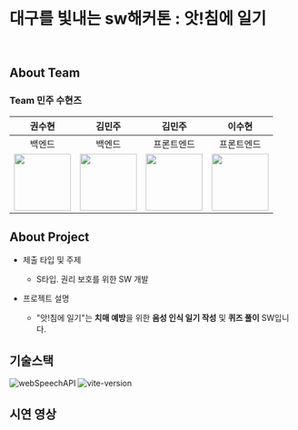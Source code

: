 # 대구를 빛내는 sw해커톤 : 앗!침에 일기
<br>

## About Team
### Team 민주 수현즈
| 권수현 | 김민주 | 김민주 | 이수현 |
|:-----: | :-----: | :-----: | :-----: |
| 백엔드 | 백엔드 | 프론트엔드 | 프론트엔드 |
| [<img src="https://github.com/kwonssshyeon.png" width="100px">](https://github.com/kwonssshyeon) | [<img src="https://github.com/minju26.png" width="100px">](https://github.com/minju26) | [<img src="https://github.com/joojjang.png" width="100px">](https://github.com/joojjang) | [<img src="https://github.com/DingX2.png" width="100px">](https://github.com/DingX2) |

## About Project

- 제출 타입 및 주제
  - S타입. 권리 보호를 위한 SW 개발
 
- 프로젝트 설명
  - "앗!침에 일기"는 **치매 예방**을 위한 **음성 인식 일기 작성** 및 **퀴즈 풀이** SW입니다. 

## 기술스택
![webSpeechAPI](https://img.shields.io/badge/webSpeechAPI-61DAFB?logo=mdnwebdocs)
![vite-version](https://img.shields.io/badge/vite-4.4.9-646CFF?logo=vite)

## 시연 영상
